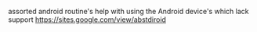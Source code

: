 assorted android routine's
help with using the Android device's which lack support
 https://sites.google.com/view/abstdiroid
